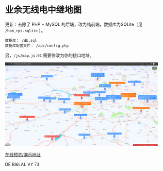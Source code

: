# 业余无线电中继地图

更新：去除了 PHP + MySQL 的后端，改为纯前端，数据库为SQLite（见 `/ham_rpt.sqlite` ）。

```
数据库： /db.sql
数据库配置文件： /api/config.php
```

另，`/js/map.js:91` 需要修改为你的接口地址。

![preview](screenshot.png)

[在线预览/演示地址](https://repeater.ham.upall.cn/)

DE BI6LAL VY 73
